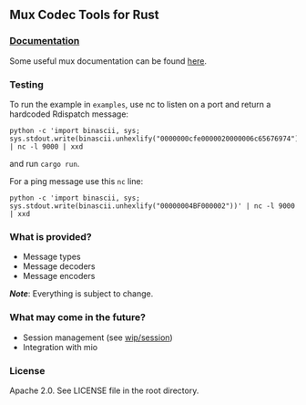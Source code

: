 ## Mux Codec Tools for Rust

### [Documentation](http://bryce-anderson.github.io/rust-mux/index.html)

Some useful mux documentation can be found
[here](https://github.com/twitter/finagle/blob/master/finagle-mux/src/main/scala/com/twitter/finagle/mux/package.scala).

### Testing

To run the example in `examples`, use nc to listen on a port and return a
hardcoded Rdispatch message:

    python -c 'import binascii, sys; sys.stdout.write(binascii.unhexlify("0000000cfe0000020000006c65676974"))' | nc -l 9000 | xxd

and run `cargo run`.

For a ping message use this `nc` line:

    python -c 'import binascii, sys; sys.stdout.write(binascii.unhexlify("00000004BF000002"))' | nc -l 9000 | xxd


### What is provided?
- Message types
- Message decoders
- Message encoders

___Note___: Everything is subject to change.

### What may come in the future?
- Session management (see [wip/session](https://github.com/bryce-anderson/rust-mux/tree/wip/session))
- Integration with mio

### License
Apache 2.0. See LICENSE file in the root directory.
